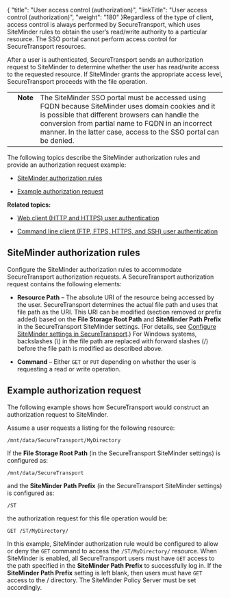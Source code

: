 {
    "title": "User access control (authorization)",
    "linkTitle": "User access control (authorization)",
    "weight": "180"
}Regardless of the type of client, access control is always performed by SecureTransport, which uses SiteMinder rules to obtain the user’s read/write authority to a particular resource. The SSO portal cannot perform access control for SecureTransport resources.

After a user is authenticated, SecureTransport sends an authorization request to SiteMinder to determine whether the user has read/write access to the requested resource. If SiteMinder grants the appropriate access level, SecureTransport proceeds with the file operation.

<table cellpadding="0" cellspacing="0">
   <col/>
   <col/>
   <col/>
      <tr>
         <td valign="top">         </td>
         <td valign="top"><span><b>Note</b></span>
         </td>
         <td data-mc-autonum="&lt;b&gt;Note&lt;/b&gt;" valign="top">The SiteMinder SSO portal must be accessed using FQDN because SiteMinder uses domain cookies and it is possible that different browsers can handle the conversion from partial name to FQDN in an incorrect manner. In the latter case, access to the SSO portal can be denied.         </td>
      </tr>
</table>

The following topics describe the SiteMinder authorization rules and provide an authorization request example:

-   [SiteMinder authorization rules](#siteminder)
-   [Example authorization request](#example)

**Related topics:**

-   [Web client (HTTP and HTTPS) user authentication](../c_st_web_client_user_authentication)
-   [Command line client (FTP, FTPS, HTTPS, and SSH) user authentication](../c_st_command_line_client_user_authentication)

## <span id="SiteMinder"></span>SiteMinder authorization rules

Configure the SiteMinder authorization rules to accommodate SecureTransport authorization requests. A SecureTransport authorization request contains the following elements:

-   **Resource Path** – The absolute URI of the resource being accessed by the user. SecureTransport determines the actual file path and uses that file path as the URI. This URI can be modified (section removed or prefix added) based on the **File Storage Root Path** and **SiteMinder Path Prefix** in the SecureTransport SiteMinder settings. (For details, see [Configure SiteMinder settings in SecureTransport](../../t_st_sitemindersecuretransportconfiguration).) For Windows systems, backslashes (\\) in the file path are replaced with forward slashes (/) before the file path is modified as described above.
-   **Command** – Either `GET` or `PUT` depending on whether the user is requesting a read or write operation.

## <span id="Example"></span>Example authorization request

The following example shows how SecureTransport would construct an authorization request to SiteMinder.

Assume a user requests a listing for the following resource:

`/mnt/data/SecureTransport/MyDirectory`

If the **File Storage Root Path** (in the SecureTransport SiteMinder settings) is configured as:

`/mnt/data/SecureTransport`

and the **SiteMinder Path Prefix** (in the SecureTransport SiteMinder settings) is configured as:

`/ST`

the authorization request for this file operation would be:

`GET /ST/MyDirectory/`

In this example, SiteMinder authorization rule would be configured to allow or deny the `GET` command to access the `/ST/MyDirectory/` resource. When SiteMinder is enabled, all SecureTransport users must have `GET` access to the path specified in the **SiteMinder Path Prefix** to successfully log in. If the **SiteMinder Path Prefix** setting is left blank, then users must have `GET` access to the / directory. The SiteMinder Policy Server must be set accordingly.

